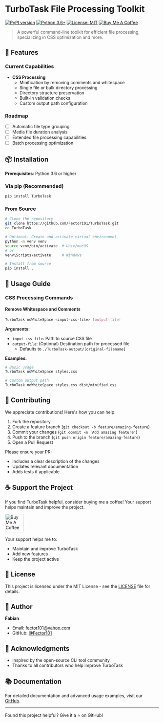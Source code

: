 # TurboTask File Processing Toolkit

[![PyPI version](https://badge.fury.io/py/TurboTask.svg)](https://badge.fury.io/py/TurboTask)
[![Python 3.6+](https://img.shields.io/badge/python-3.6+-blue.svg)](https://www.python.org/downloads/)
[![License: MIT](https://img.shields.io/badge/License-MIT-yellow.svg)](https://opensource.org/licenses/MIT)
[![Buy Me A Coffee](https://img.shields.io/badge/Buy%20Me%20A%20Coffee-Support-orange.svg)](https://buymeacoffee.com/fector101)

> A powerful command-line toolkit for efficient file processing, specializing in CSS optimization and more.

## 🚀 Features

### Current Capabilities
- **CSS Processing**
  - Minification by removing comments and whitespace
  - Single file or bulk directory processing
  - Directory structure preservation
  - Built-in validation checks
  - Custom output path configuration

### Roadmap
- [ ] Automatic file type grouping
- [ ] Media file duration analysis
- [ ] Extended file processing capabilities
- [ ] Batch processing optimization

## 📦 Installation

**Prerequisites**: Python 3.6 or higher

### Via pip (Recommended)
```bash
pip install TurboTask
```

### From Source
```bash
# Clone the repository
git clone https://github.com/Fector101/TurboTask.git
cd TurboTask

# Optional: Create and activate virtual environment
python -m venv venv
source venv/bin/activate  # Unix/macOS
# or
venv\Scripts\activate     # Windows

# Install from source
pip install .
```

## 🔨 Usage Guide

### CSS Processing Commands

#### Remove Whitespace and Comments
```bash
TurboTask noWhiteSpace <input-css-file> [output-file]
```

**Arguments:**
- `input-css-file`: Path to source CSS file
- `output-file`: (Optional) Destination path for processed file
  - Defaults to `./TurboTask-output/[original-filename]`

**Examples:**
```bash
# Basic usage
TurboTask noWhiteSpace styles.css

# Custom output path
TurboTask noWhiteSpace styles.css dist/minified.css
```

## 🤝 Contributing

We appreciate contributions! Here's how you can help:

1. Fork the repository
2. Create a feature branch (`git checkout -b feature/amazing-feature`)
3. Commit your changes (`git commit -m 'Add amazing feature'`)
4. Push to the branch (`git push origin feature/amazing-feature`)
5. Open a Pull Request

Please ensure your PR:
- Includes a clear description of the changes
- Updates relevant documentation
- Adds tests if applicable

## ☕ Support the Project

If you find TurboTask helpful, consider buying me a coffee! Your support helps maintain and improve the project.

<a href="https://www.buymeacoffee.com/fector101" target="_blank">
  <img src="https://cdn.buymeacoffee.com/buttons/v2/default-yellow.png" alt="Buy Me A Coffee" height="60">
</a>

Your support helps me to:
- Maintain and improve TurboTask
- Add new features
- Keep the project active

## 📄 License

This project is licensed under the MIT License - see the [LICENSE](LICENSE) file for details.

## 👤 Author

**Fabian**
- Email: fector101@yahoo.com
- GitHub: [@Fector101](https://github.com/Fector101/TurboTask)

## 🙏 Acknowledgments

- Inspired by the open-source CLI tool community
- Thanks to all contributors who help improve TurboTask

## 📚 Documentation

For detailed documentation and advanced usage examples, visit our [GitHub](https://github.com/Fector101/TurboTask/).

---

Found this project helpful? Give it a ⭐️ on GitHub!